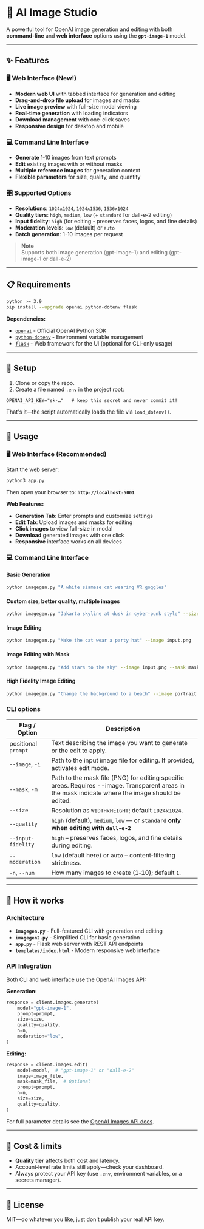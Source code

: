 # 🎨 AI Image Studio

A powerful tool for OpenAI image generation and editing with both **command-line** and **web interface** options using the **`gpt-image-1`** model.

---

## ✨ Features

### 🖥️ **Web Interface** (New!)
* **Modern web UI** with tabbed interface for generation and editing
* **Drag-and-drop file upload** for images and masks
* **Live image preview** with full-size modal viewing
* **Real-time generation** with loading indicators
* **Download management** with one-click saves
* **Responsive design** for desktop and mobile

### 💻 **Command Line Interface**
* **Generate** 1‑10 images from text prompts
* **Edit** existing images with or without masks
* **Multiple reference images** for generation context
* **Flexible parameters** for size, quality, and quantity

### 🎛️ **Supported Options**
* **Resolutions**: `1024x1024`, `1024x1536`, `1536x1024`
* **Quality tiers**: `high`, `medium`, `low` (+ `standard` for dall-e-2 editing)
* **Input fidelity**: `high` (for editing - preserves faces, logos, and fine details)
* **Moderation levels**: `low` (default) or `auto`
* **Batch generation**: 1-10 images per request

> **Note**  
> Supports both image generation (gpt-image-1) and editing (gpt-image-1 or dall-e-2)

---

## 📋 Requirements

```bash
python >= 3.9
pip install --upgrade openai python-dotenv flask
```

**Dependencies:**
- [`openai`](https://pypi.org/project/openai/) - Official OpenAI Python SDK
- [`python-dotenv`](https://pypi.org/project/python-dotenv/) - Environment variable management
- [`flask`](https://pypi.org/project/flask/) - Web framework for the UI (optional for CLI-only usage)

---

## 🔑 Setup

1. Clone or copy the repo.  
2. Create a file named `.env` in the project root:

```env
OPENAI_API_KEY="sk-…"   # keep this secret and never commit it!
```

That's it—the script automatically loads the file via `load_dotenv()`.

---

## 🚀 Usage

### 🖥️ **Web Interface** (Recommended)

Start the web server:
```bash
python3 app.py
```

Then open your browser to: **`http://localhost:5001`**

**Web Features:**
- **Generation Tab**: Enter prompts and customize settings
- **Edit Tab**: Upload images and masks for editing
- **Click images** to view full-size in modal
- **Download** generated images with one click
- **Responsive** interface works on all devices

### 💻 **Command Line Interface**

#### Basic Generation
```bash
python imagegen.py "A white siamese cat wearing VR goggles"
```

#### Custom size, better quality, multiple images
```bash
python imagegen.py "Jakarta skyline at dusk in cyber‑punk style" --size 1536x1024 --quality high -n 2
```

#### Image Editing
```bash
python imagegen.py "Make the cat wear a party hat" --image input.png
```

#### Image Editing with Mask
```bash
python imagegen.py "Add stars to the sky" --image input.png --mask mask.png --size 1024x1024 -n 1
```

#### High Fidelity Image Editing
```bash
python imagegen.py "Change the background to a beach" --image portrait.png --input-fidelity high
```

### CLI options

| Flag / Option        | Description                                              |
|----------------------|----------------------------------------------------------|
| positional `prompt`  | Text describing the image you want to generate or the edit to apply. |
| `--image`, `-i`      | Path to the input image file for editing. If provided, activates edit mode. |
| `--mask`, `-m`       | Path to the mask file (PNG) for editing specific areas. Requires --image. Transparent areas in the mask indicate where the image should be edited. |
| `--size`             | Resolution as `WIDTHxHEIGHT`; default `1024x1024`.       |
| `--quality`          | `high` (default), `medium`, `low` — or `standard` **only when editing with `dall-e-2`** |
| `--input-fidelity`   | `high` – preserves faces, logos, and fine details during editing. |
| `--moderation`       | `low` (default here) or `auto` – content‑filtering strictness. |
| `-n`, `--num`        | How many images to create (1‑10); default `1`.           |

---

## 🔌 How it works

### Architecture
- **`imagegen.py`** - Full-featured CLI with generation and editing
- **`imagegen2.py`** - Simplified CLI for basic generation
- **`app.py`** - Flask web server with REST API endpoints
- **`templates/index.html`** - Modern responsive web interface

### API Integration
Both CLI and web interface use the OpenAI Images API:

**Generation:**
```python
response = client.images.generate(
    model="gpt-image-1",
    prompt=prompt,
    size=size,
    quality=quality,
    n=n,
    moderation="low",
)
```

**Editing:**
```python
response = client.images.edit(
    model=model,  # "gpt-image-1" or "dall-e-2"
    image=image_file,
    mask=mask_file,  # Optional
    prompt=prompt,
    n=n,
    size=size,
    quality=quality,
)
```

For full parameter details see the [OpenAI Images API docs](https://platform.openai.com/docs/api-reference/images).

---

## 💸 Cost & limits

* **Quality tier** affects both cost and latency.  
* Account‑level rate limits still apply—check your dashboard.  
* Always protect your API key (use `.env`, environment variables, or a secrets manager).

---

## 📝 License

MIT—do whatever you like, just don't publish your real API key.
